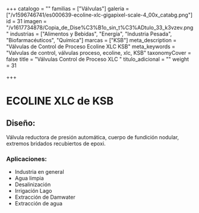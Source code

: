 +++
catalogo = ""
familias = ["Válvulas"]
galeria = ["/v1596746741/es000639-ecoline-xlc-gigapixel-scale-4_00x_catabg.png"]
id = 31
imagen = "/v1617734878/Copia_de_Dise%C3%B1o_sin_t%C3%ADtulo_33_k3vzev.png"
industrias = ["Alimentos y Bebidas", "Energía", "Industria Pesada", "Biofarmacéuticos", "Química"]
marcas = ["KSB"]
meta_description = "Válvulas de Control de Proceso Ecoline XLC KSB"
meta_keywords = "Valvulas de control, válvulas proceso, ecoline, xlc, KSB"
taxonomyCover = false
title = "Válvulas Control de Proceso XLC "
titulo_adicional = ""
weight = 31

+++
# **ECOLINE XLC de KSB**

## **Diseño:**

Válvula reductora de presión automática, cuerpo de fundición nodular, extremos bridados recubiertos de epoxi.

### **Aplicaciones:**

* Industria en general
* Agua limpia
* Desalinización
* Irrigación Lago
* Extracción de Damwater
* Extracción de agua